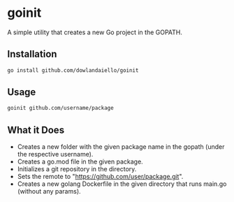 # goinit

A simple utility that creates a new Go project in the GOPATH.

## Installation

```zsh
go install github.com/dowlandaiello/goinit
```

## Usage

```zsh
goinit github.com/username/package
```

## What it Does

- Creates a new folder with the given package name in the gopath (under the respective username).
- Creates a go.mod file in the given package.
- Initializes a git repository in the directory.
- Sets the remote to "https://github.com/user/package.git".
- Creates a new golang Dockerfile in the given directory that runs main.go (without any params).